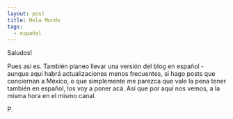 ```yaml
---
layout: post
title: Hola Mundo
tags:
  - español
---
```

Saludos!

Pues así es. También planeo llevar una versión del blog en español - aunque aquí habrá actualizaciones menos frecuentes, si hago posts que conciernan a México, o que simplemente me parezca que vale la pena tener también en español, los voy a poner acá. Así que por aquí nos vemos, a la misma hora en el mismo canal.

P.
